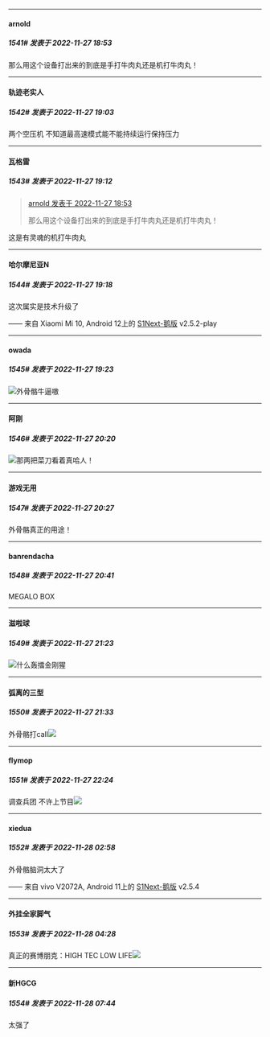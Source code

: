 

*****

####  arnold  
##### 1541#       发表于 2022-11-27 18:53

那么用这个设备打出来的到底是手打牛肉丸还是机打牛肉丸！



*****

####  轨迹老实人  
##### 1542#       发表于 2022-11-27 19:03

两个空压机 不知道最高速模式能不能持续运行保持压力



*****

####  瓦格雷  
##### 1543#       发表于 2022-11-27 19:12

<blockquote><a href="httphttps://bbs.saraba1st.com/2b/forum.php?mod=redirect&amp;goto=findpost&amp;pid=58647110&amp;ptid=1923522" target="_blank">arnold 发表于 2022-11-27 18:53</a>

那么用这个设备打出来的到底是手打牛肉丸还是机打牛肉丸！</blockquote>
这是有灵魂的机打牛肉丸

*****

####  哈尔摩尼亚N  
##### 1544#       发表于 2022-11-27 19:18

这次属实是技术升级了

—— 来自 Xiaomi Mi 10, Android 12上的 [S1Next-鹅版](https://github.com/ykrank/S1-Next/releases) v2.5.2-play



*****

####  owada  
##### 1545#       发表于 2022-11-27 19:23

<img src="https://static.saraba1st.com/image/smiley/face2017/067.png" referrerpolicy="no-referrer">外骨骼牛逼嗷



*****

####  阿刚  
##### 1546#       发表于 2022-11-27 20:20

<img src="https://static.saraba1st.com/image/smiley/face2017/130.png" referrerpolicy="no-referrer">那两把菜刀看着真哈人！



*****

####  游戏无用  
##### 1547#       发表于 2022-11-27 20:27

外骨骼真正的用途！



*****

####  banrendacha  
##### 1548#       发表于 2022-11-27 20:41

MEGALO BOX



*****

####  滋啦球  
##### 1549#       发表于 2022-11-27 21:23

<img src="https://static.saraba1st.com/image/smiley/face2017/067.png" referrerpolicy="no-referrer">什么轰擂金刚猩



*****

####  弧离的三型  
##### 1550#       发表于 2022-11-27 21:33

外骨骼打call<img src="https://static.saraba1st.com/image/smiley/face2017/046.png" referrerpolicy="no-referrer">



*****

####  flymop  
##### 1551#       发表于 2022-11-27 22:24

调查兵团 不许上节目<img src="https://static.saraba1st.com/image/smiley/face2017/091.png" referrerpolicy="no-referrer">



*****

####  xiedua  
##### 1552#       发表于 2022-11-28 02:58

外骨骼脑洞太大了

—— 来自 vivo V2072A, Android 11上的 [S1Next-鹅版](https://github.com/ykrank/S1-Next/releases) v2.5.4

*****

####  外挂全家脚气  
##### 1553#       发表于 2022-11-28 04:28

真正的赛博朋克：HIGH TEC LOW LIFE<img src="https://static.saraba1st.com/image/smiley/face2017/067.png" referrerpolicy="no-referrer">



*****

####  新HGCG  
##### 1554#       发表于 2022-11-28 07:44

太强了

